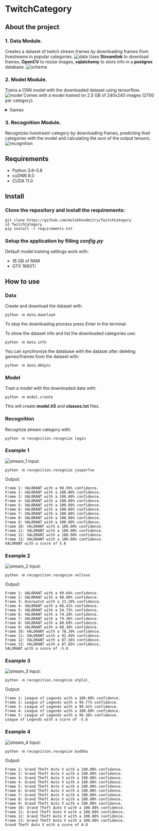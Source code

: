# TwitchCategory

## About the project

### 1. Data Module.
Creates a dataset of twitch stream frames by downloading
frames from livestreams in popular categories.
![data](/images/data.png)
Uses **Streamlink** to download frames, **OpenCV** to resize images,
**sqlalchemy** to store info in a **postgres** database.
![schema](/images/schema.svg)

### 2. Model Module.
Trains a CNN model with the downloaded dataset using tensorflow.
![model](/images/model.png)
Comes with a model trained on 2.5 GB of 240x240 images (2700 per
category).

<details>
<summary>Games</summary>

* ARK: Survival Evolved
* Among Us
* Apex Legends
* Bloons TD 6
* Call of Duty: Warzone
* Counter-Strike: Global Offensive
* Dead by Daylight
* Destiny 2
* Dota 2
* Enlisted
* Escape from Tarkov
* Euro Truck Simulator 2
* FIFA 21
* Fortnite
* Gartic Phone
* Grand Theft Auto V
* Hearthstone
* It Takes Two
* LOST ARK
* League of Legends
* League of Legends: Wild Rift
* Mario Kart 8 Deluxe
* Minecraft
* Outriders
* Overwatch
* PLAYERUNKNOWN'S BATTLEGROUNDS
* Rocket League
* Rust
* Sea of Thieves
* Teamfight Tactics
* The Binding of Isaac: Repentance
* Tom Clancy's Rainbow Six Siege
* Totally Accurate Battlegrounds
* VALORANT
* Valheim
* World of Warcraft

</details>

### 3. Recognition Module.
Recognizes livestream category by downloading frames,
predicting their categories with the model and calculating
the sum of the output tensors.
![recognition](/images/recognition.png)

## Requirements
* Python 3.6–3.8
* cuDNN 8.0
* CUDA 11.0

## Install

### Clone the repository and install the requirements:
```
git clone https://github.com/molokhovdmitry/TwitchCategory
cd TwitchCategory
pip install -r requirements.txt
```
### Setup the application by filling *config.py*
Default model training settings work with:
* 16 GB of RAM
* GTX 1660Ti

## How to use
### Data
Create and download the dataset with:
```
python -m data.download
```
To stop the downloading process press *Enter* in the terminal.

To show the dataset info and list the downloaded categories use:
```
python -m data.info
```

You can synchronize the database with the dataset after deleting games/frames from
the dataset with:
```
python -m data.dbSync
```

### Model
Train a model with the downloaded data with:
```
python -m model.create
```
This will create **model.h5** and **classes.txt** files.

### Recognition
Recognize stream category with:
```
python -m recognition.recognize login
```

### Example 1
![stream_1](/images/stream_1.jpg)
Input:
```
python -m recognition.recognize jasper7se
```
Output:
```
Frame 1: VALORANT with a 99.59% confidence.
Frame 2: VALORANT with a 100.00% confidence.
Frame 3: VALORANT with a 100.00% confidence.
Frame 4: VALORANT with a 100.00% confidence.
Frame 5: VALORANT with a 100.00% confidence.
Frame 6: VALORANT with a 100.00% confidence.
Frame 7: VALORANT with a 100.00% confidence.
Frame 8: VALORANT with a 100.00% confidence.
Frame 9: VALORANT with a 100.00% confidence.
Frame 10: VALORANT with a 100.00% confidence.
Frame 11: VALORANT with a 100.00% confidence.
Frame 12: VALORANT with a 100.00% confidence.
Frame 13: VALORANT with a 100.00% confidence.
VALORANT with a score of 5.6
```

### Example 2
![stream_2](/images/stream_2.jpg)
Input:
```
python -m recognition.recognize velloso
```
Output:
```
Frame 1: VALORANT with a 99.64% confidence.
Frame 2: VALORANT with a 98.60% confidence.
Frame 3: Overwatch with a 23.20% confidence.
Frame 4: VALORANT with a 66.41% confidence.
Frame 5: VALORANT with a 54.73% confidence.
Frame 6: VALORANT with a 74.28% confidence.
Frame 7: VALORANT with a 79.36% confidence.
Frame 8: VALORANT with a 80.69% confidence.
Frame 9: VALORANT with a 60.30% confidence.
Frame 10: VALORANT with a 78.39% confidence.
Frame 11: VALORANT with a 92.49% confidence.
Frame 12: VALORANT with a 87.56% confidence.
Frame 13: VALORANT with a 87.85% confidence.
VALORANT with a score of -5.0
```

### Example 3
![stream_3](/images/stream_3.jpg)
Input:
```
python -m recognition.recognize otplol_
```
Output:
```
Frame 1: League of Legends with a 100.00% confidence.
Frame 2: League of Legends with a 99.77% confidence.
Frame 3: League of Legends with a 99.41% confidence.
Frame 4: League of Legends with a 100.00% confidence.
Frame 5: League of Legends with a 99.38% confidence.
League of Legends with a score of -5.6
```

### Example 4
![stream_4](/images/stream_4.jpg)
Input:
```
python -m recognition.recognize buddha
```
Output:
```
Frame 1: Grand Theft Auto V with a 100.00% confidence.
Frame 2: Grand Theft Auto V with a 100.00% confidence.
Frame 3: Grand Theft Auto V with a 100.00% confidence.
Frame 4: Grand Theft Auto V with a 100.00% confidence.
Frame 5: Grand Theft Auto V with a 100.00% confidence.
Frame 6: Grand Theft Auto V with a 100.00% confidence.
Frame 7: Grand Theft Auto V with a 100.00% confidence.
Frame 8: Grand Theft Auto V with a 100.00% confidence.
Frame 9: Grand Theft Auto V with a 100.00% confidence.
Frame 10: Grand Theft Auto V with a 100.00% confidence.
Frame 11: Grand Theft Auto V with a 100.00% confidence.
Frame 12: Grand Theft Auto V with a 100.00% confidence.
Frame 13: Grand Theft Auto V with a 100.00% confidence.
Grand Theft Auto V with a score of 4.0
```
